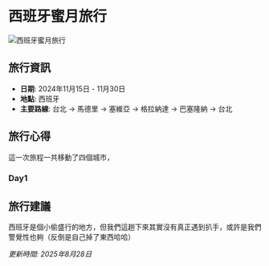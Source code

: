 # 西班牙蜜月旅行
![西班牙蜜月旅行](imgs/DSC09113.JPG)


## 旅行資訊
- **日期**: 2024年11月15日 - 11月30日
- **地點**: 西班牙
- **主要路線**: 台北 → 馬德里 → 塞維亞 → 格拉納達 → 巴塞隆納 → 台北

## 旅行心得
這一次旅程一共移動了四個城市，

### Day1

## 旅行建議
西班牙是個小偷盛行的地方，但我們這趟下來其實沒有真正遇到扒手，或許是我們警覺性也夠（反倒是自己掉了東西哈哈）

*更新時間: 2025年8月28日*